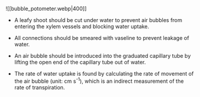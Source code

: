 ![[bubble_potometer.webp|400]]

- A leafy shoot should be cut under water to prevent air bubbles from entering the xylem vessels and blocking water uptake.

- All connections should be smeared with vaseline to prevent leakage of water.

- An air bubble should be introduced into the graduated capillary tube by lifting the open end of the capillary tube out of water.

- The rate of water uptake is found by calculating the rate of movement of the air bubble (unit: cm s<sup>-1</sup>), which is an indirect measurement of the rate of transpiration.